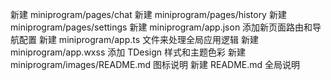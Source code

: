 新建 miniprogram/pages/chat
新建 miniprogram/pages/history
新建 miniprogram/pages/settings
新建 miniprogram/app.json 添加新页面路由和导航配置
新建 miniprogram/app.ts 文件来处理全局应用逻辑
新建 miniprogram/app.wxss 添加 TDesign 样式和主题色彩
新建 miniprogram/images/README.md 图标说明
新建 README.md 全局说明
